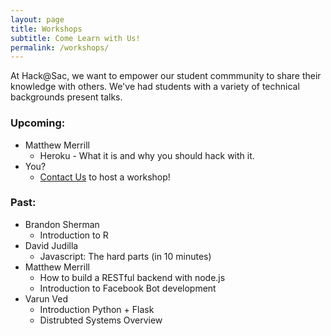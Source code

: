 ```yaml
---
layout: page
title: Workshops
subtitle: Come Learn with Us!
permalink: /workshops/
---
```


At Hack@Sac, we want to empower our student commmunity to share their knowledge with others. We've had students with a variety of technical backgrounds present talks.

### Upcoming:
* Matthew Merrill
  - Heroku - What it is and why you should hack with it.
* You?
  - [Contact Us][contact] to host a workshop!

### Past:
* Brandon Sherman
  - Introduction to R
* David Judilla
  - Javascript: The hard parts (in 10 minutes)
* Matthew Merrill
  - How to build a RESTful backend with node.js
  - Introduction to Facebook Bot development
* Varun Ved
  - Introduction Python + Flask
  - Distrubted Systems Overview

[contact]: (mailto:hackatsac@gmail.com)